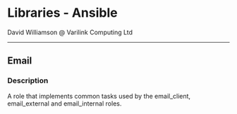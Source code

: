# Libraries - Ansible

David Williamson @ Varilink Computing Ltd

------

## Email

### Description

A role that implements common tasks used by the email_client, email_external and
email_internal roles.
